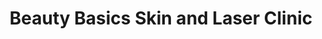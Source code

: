 ---
title: "Beauty Basics Skin and Laser Clinic"
url: /eastbourne/beauty-basics-skin-and-laser-clinic/
shop: Kosmetik
---